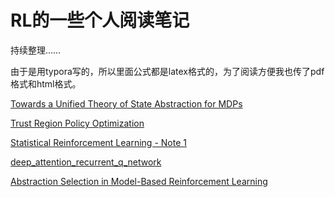 # RL的一些个人阅读笔记

持续整理……

由于是用typora写的，所以里面公式都是latex格式的，为了阅读方便我也传了pdf格式和html格式。




[Towards a Unified Theory of State Abstraction for MDPs](https://github.com/zanghyu/RL_note/blob/master/Towards%20a%20Unified%20Theory%20of%20State%20Abstraction%20for%20MDPs.md)

[Trust Region Policy Optimization](https://github.com/zanghyu/RL_note/blob/master/Trust%20Region%20Policy%20Optimization.md)

[Statistical Reinforcement Learning - Note 1](https://github.com/zanghyu/RL_note/blob/master/pdf/Statistical%20Reinforcement%20Learning%20%20%20%20%20%20-%20%20Note%201.pdf)

[deep_attention_recurrent_q_network](https://github.com/zanghyu/RL_note/blob/master/pdf/deep_attention_recurrent_q_network_note.pdf)

[Abstraction Selection in Model-Based Reinforcement Learning](https://github.com/zanghyu/RL_note/blob/master/markdown/Abstraction%20Selection%20in%20Model-Based%20Reinforcement%20Learning.md)

